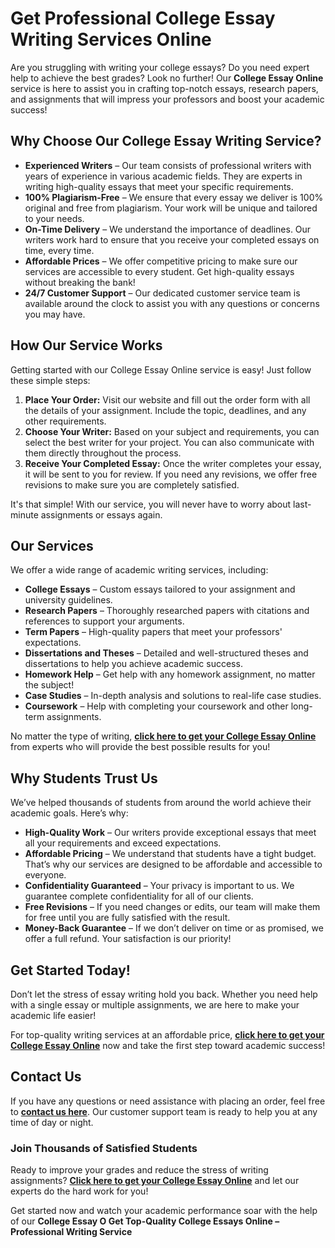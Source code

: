 <h1>Get Professional College Essay Writing Services Online</h1>

<p>Are you struggling with writing your college essays? Do you need expert help to achieve the best grades? Look no further! Our <strong>College Essay Online</strong> service is here to assist you in crafting top-notch essays, research papers, and assignments that will impress your professors and boost your academic success!</p>

<h2>Why Choose Our College Essay Writing Service?</h2>

<ul>
  <li><strong>Experienced Writers</strong> – Our team consists of professional writers with years of experience in various academic fields. They are experts in writing high-quality essays that meet your specific requirements.</li>
  <li><strong>100% Plagiarism-Free</strong> – We ensure that every essay we deliver is 100% original and free from plagiarism. Your work will be unique and tailored to your needs.</li>
  <li><strong>On-Time Delivery</strong> – We understand the importance of deadlines. Our writers work hard to ensure that you receive your completed essays on time, every time.</li>
  <li><strong>Affordable Prices</strong> – We offer competitive pricing to make sure our services are accessible to every student. Get high-quality essays without breaking the bank!</li>
  <li><strong>24/7 Customer Support</strong> – Our dedicated customer service team is available around the clock to assist you with any questions or concerns you may have.</li>
</ul>

<h2>How Our Service Works</h2>

<p>Getting started with our College Essay Online service is easy! Just follow these simple steps:</p>

<ol>
  <li><strong>Place Your Order:</strong> Visit our website and fill out the order form with all the details of your assignment. Include the topic, deadlines, and any other requirements.</li>
  <li><strong>Choose Your Writer:</strong> Based on your subject and requirements, you can select the best writer for your project. You can also communicate with them directly throughout the process.</li>
  <li><strong>Receive Your Completed Essay:</strong> Once the writer completes your essay, it will be sent to you for review. If you need any revisions, we offer free revisions to make sure you are completely satisfied.</li>
</ol>

<p>It's that simple! With our service, you will never have to worry about last-minute assignments or essays again.</p>

<h2>Our Services</h2>

<p>We offer a wide range of academic writing services, including:</p>

<ul>
  <li><strong>College Essays</strong> – Custom essays tailored to your assignment and university guidelines.</li>
  <li><strong>Research Papers</strong> – Thoroughly researched papers with citations and references to support your arguments.</li>
  <li><strong>Term Papers</strong> – High-quality papers that meet your professors' expectations.</li>
  <li><strong>Dissertations and Theses</strong> – Detailed and well-structured theses and dissertations to help you achieve academic success.</li>
  <li><strong>Homework Help</strong> – Get help with any homework assignment, no matter the subject!</li>
  <li><strong>Case Studies</strong> – In-depth analysis and solutions to real-life case studies.</li>
  <li><strong>Coursework</strong> – Help with completing your coursework and other long-term assignments.</li>
</ul>

<p>No matter the type of writing, <a href="https://tinyurl.com/topessay?keyword=college+essay+online" target="_blank"><strong>click here to get your College Essay Online</strong></a> from experts who will provide the best possible results for you!</p>

<h2>Why Students Trust Us</h2>

<p>We’ve helped thousands of students from around the world achieve their academic goals. Here’s why:</p>

<ul>
  <li><strong>High-Quality Work</strong> – Our writers provide exceptional essays that meet all your requirements and exceed expectations.</li>
  <li><strong>Affordable Pricing</strong> – We understand that students have a tight budget. That’s why our services are designed to be affordable and accessible to everyone.</li>
  <li><strong>Confidentiality Guaranteed</strong> – Your privacy is important to us. We guarantee complete confidentiality for all of our clients.</li>
  <li><strong>Free Revisions</strong> – If you need changes or edits, our team will make them for free until you are fully satisfied with the result.</li>
  <li><strong>Money-Back Guarantee</strong> – If we don’t deliver on time or as promised, we offer a full refund. Your satisfaction is our priority!</li>
</ul>

<h2>Get Started Today!</h2>

<p>Don’t let the stress of essay writing hold you back. Whether you need help with a single essay or multiple assignments, we are here to make your academic life easier!</p>

<p>For top-quality writing services at an affordable price, <a href="https://tinyurl.com/topessay?keyword=college+essay+online" target="_blank"><strong>click here to get your College Essay Online</strong></a> now and take the first step toward academic success!</p>

<h2>Contact Us</h2>

<p>If you have any questions or need assistance with placing an order, feel free to <a href="https://tinyurl.com/topessay?keyword=college+essay+online" target="_blank"><strong>contact us here</strong></a>. Our customer support team is ready to help you at any time of day or night.</p>

<h3>Join Thousands of Satisfied Students</h3>

<p>Ready to improve your grades and reduce the stress of writing assignments? <a href="https://tinyurl.com/topessay?keyword=college+essay+online" target="_blank"><strong>Click here to get your College Essay Online</strong></a> and let our experts do the hard work for you!</p>

<p>Get started now and watch your academic performance soar with the help of our <strong>College Essay O
Get Top-Quality College Essays Online – Professional Writing Service
